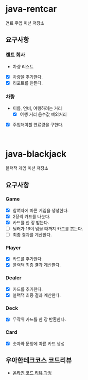 # java-rentcar
연료 주입 미션 저장소  
  
## 요구사항
### 렌트 회사
- 차량 리스트
- [x] 차량을 추가한다.  
- [x] 리포트를 만든다.  

### 차량
- 이름, 연비, 여행하려는 거리
  - [x] 여행 거리 음수값 예외처리
- [x] 주입해야할 연료량을 구한다.

<br/>

# java-blackjack
블랙잭 게임 미션 저장소  
  
## 요구사항
### Game
- [x] 참여자에 따른 게임을 생성한다.
- [x] 2장씩 카드를 나눈다.
- [x] 카드를 한 장 받는다.
- [ ] 딜러가 16이 넘을 때까지 카드를 뽑는다.
- [ ] 최종 결과를 계산한다.

### Player
- [x] 카드를 추가한다.
- [x] 블랙잭 최종 결과 계산한다.

### Dealer
- [x] 카드를 추가한다.
- [x] 블랙잭 최종 결과 계산한다.

### Deck
- [x] 무작위 카드를 한 장 반환한다.

### Card
- [x] 숫자와 문양에 따른 카드 생성

## 우아한테크코스 코드리뷰
* [온라인 코드 리뷰 과정](https://github.com/woowacourse/woowacourse-docs/blob/master/maincourse/README.md)